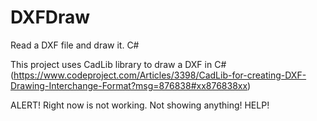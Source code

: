 # DXFDraw
Read a DXF file and draw it. C# 

This project uses CadLib library to draw a DXF in C# (https://www.codeproject.com/Articles/3398/CadLib-for-creating-DXF-Drawing-Interchange-Format?msg=876838#xx876838xx)

ALERT! Right now is not working. Not showing anything! HELP!

